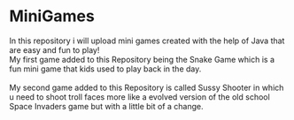 # MiniGames
In this repository i will upload mini games created with the help of Java that are easy and fun to play!
<br>My first game added to this Repository being the Snake Game which is a fun mini game that kids used to play back in the day.</br>
<br>My second game added to this Repository is called Sussy Shooter in which u need to shoot troll faces more like a evolved version of the old school Space Invaders game but with a little bit of a change.</br>
